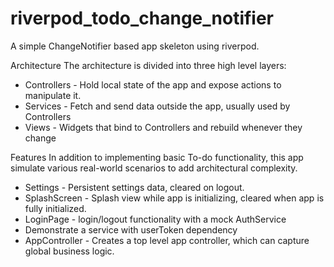 # riverpod_todo_change_notifier

A simple ChangeNotifier based app skeleton using riverpod.

Architecture
The architecture is divided into three high level layers:
 - Controllers - Hold local state of the app and expose actions to manipulate it.
 - Services - Fetch and send data outside the app, usually used by Controllers
 - Views - Widgets that bind to Controllers and rebuild whenever they change

Features
In addition to implementing basic To-do functionality, this app simulate various real-world scenarios to add architectural complexity.
* Settings - Persistent settings data, cleared on logout.
* SplashScreen - Splash view while app is initializing, cleared when app is fully initialized.
* LoginPage - login/logout functionality with a mock AuthService
* Demonstrate a service with userToken dependency
* AppController - Creates a top level app controller, which can capture global business logic.